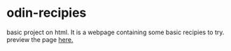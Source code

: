 # odin-recipies
basic project on html. It is a webpage containing some basic recipies to try.
preview the page [here.](anugcodes.github.io/odin-recipes/)
